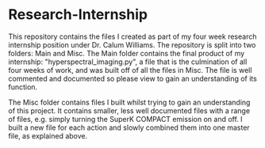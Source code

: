 # Research-Internship

This repository contains the files I created as part of my four week research internship position under Dr. Calum Williams. The repository is split into two folders: Main and Misc. The Main folder contains the final product of my internship: "hyperspectral_imaging.py", a file that is the culmination of all four weeks of work, and was built off of all the files in Misc. The file is well commented and documented so please view to gain an understanding of its function.

The Misc folder contains files I built whilst trying to gain an understanding of this project. It contains smaller, less well documented files with a range of files, e.g. simply turning the SuperK COMPACT emission on and off. I built a new file for each action and slowly combined them into one master file, as explained above.
